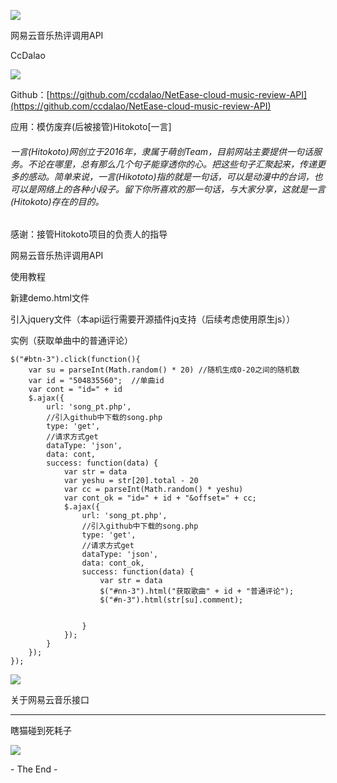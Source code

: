   

![](https://qqadapt.qpic.cn/txdocpic/0/fe1a9ab5afbcb69d711b76b177a46a8f/0)

网易云音乐热评调用API

CcDalao

![](//qqadapt.qpic.cn/txdocpic/0/818d3b98c045ccea67ce3c68a9877489/0)

Github：[https://github.com/ccdalao/NetEase-cloud-music-review-API](https://github.com/ccdalao/NetEase-cloud-music-review-API)



应用：模仿废弃(后被接管)Hitokoto\[一言\]

###### 一言(Hitokoto)网创立于2016年，隶属于萌创Team，目前网站主要提供一句话服务。不论在哪里，总有那么几个句子能穿透你的心。把这些句子汇聚起来，传递更多的感动。简单来说，一言(Hikototo)指的就是一句话，可以是动漫中的台词，也可以是网络上的各种小段子。留下你所喜欢的那一句话，与大家分享，这就是一言(Hitokoto)存在的目的。

感谢：接管Hitokoto项目的负责人的指导



网易云音乐热评调用API

使用教程

新建demo.html文件
 
引入jquery文件（本api运行需要开源插件jq支持（后续考虑使用原生js））

实例（获取单曲中的普通评论）

    $("#btn-3").click(function(){
    	var su = parseInt(Math.random() * 20) //随机生成0-20之间的随机数
    	var id = "504835560";  //单曲id
    	var cont = "id=" + id
    	$.ajax({
    		url: 'song_pt.php',
    		//引入github中下载的song.php
    		type: 'get',
    		//请求方式get
    		dataType: 'json',
    		data: cont,
    		success: function(data) {
    			var str = data
    			var yeshu = str[20].total - 20
    			var cc = parseInt(Math.random() * yeshu)
    			var cont_ok = "id=" + id + "&offset=" + cc;
    			$.ajax({
    				url: 'song_pt.php',
    				//引入github中下载的song.php
    				type: 'get',
    				//请求方式get
    				dataType: 'json',
    				data: cont_ok,
    				success: function(data) {
    					var str = data
    					$("#nn-3").html("获取歌曲" + id + "普通评论");
    					$("#n-3").html(str[su].comment);
    
    
    				}
    			});
    		}
    	});  
    });


![](//qqadapt.qpic.cn/txdocpic/0/818d3b98c045ccea67ce3c68a9877489/0)

关于网易云音乐接口

* * *

瞎猫碰到死耗子

![](https://qqadapt.qpic.cn/txdocpic/0/d15d1ab2389655c857792cc79b70f06d/0)

\- The End -
